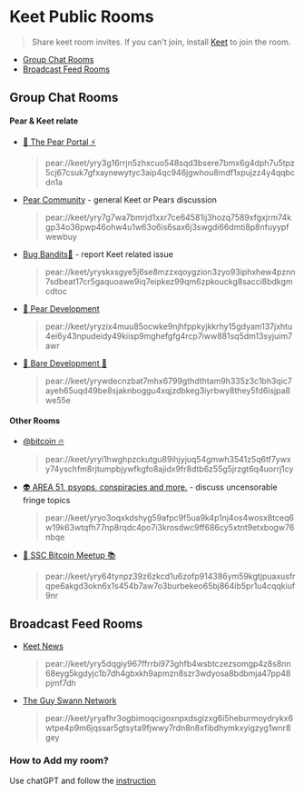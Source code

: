 # Keet Public Rooms

> Share keet room invites. If you can't join, install [Keet](https://keet.io) to join the room.

- [Group Chat Rooms](https://github.com/gasolin/awesome-pears/edit/main/keet_rooms.md#group-chat-rooms)
- [Broadcast Feed Rooms](https://github.com/gasolin/awesome-pears/edit/main/keet_rooms.md#broadcast-feed-rooms)

## Group Chat Rooms

#### Pear & Keet relate

- [🍐 The Pear Portal ⚡](https://gasolin.idv.tw/keetlink/#key=yry3g16rrjn5zhxcuo548sqd3bsere7bmx6g4dph7u5tpz5cj67csuk7gfxaynewytyc3aip4qc946jgwhou8mdf1xpujzz4y4qqbcdn1a&title=The%20Pear%20Portal%E2%9C%B5)
  > pear://keet/yry3g16rrjn5zhxcuo548sqd3bsere7bmx6g4dph7u5tpz5cj67csuk7gfxaynewytyc3aip4qc946jgwhou8mdf1xpujzz4y4qqbcdn1a
- [Pear Community](https://gasolin.idv.tw/keetlink) - general Keet or Pears discussion
  > pear://keet/yry7g7wa7bmrjd1xxr7ce64581ij3hozq7589xfgxjrm74kgp34o36pwp46ohw4u1w63o6is6sax6j3swgdi66dmti8p8nfuyypfwewbuy
- [Bug Bandits🐞](https://gasolin.idv.tw/keetlink/#key=yryskxsgye5j6se8mzzxqoygzion3zyo93iphxhew4pznn7sdbeat17cr5gaquoawe9iq7eipkez99qm6zpkouckg8sacci8bdkgmcdtoc&title=Bug%20Bandits%F0%9F%90%9E) - report Keet related issue
  > pear://keet/yryskxsgye5j6se8mzzxqoygzion3zyo93iphxhew4pznn7sdbeat17cr5gaquoawe9iq7eipkez99qm6zpkouckg8sacci8bdkgmcdtoc
- [🍐 Pear Development](https://gasolin.idv.tw/keetlink/#key=yryzix4muu85ocwke9njhfppkyjkkrhy15gdyam137jxhtu4ei6y43npudeidy49kiisp9mghefgfg4rcp7iww881sq5dm13syjuim7awr&title=%F0%9F%8D%90%20Pear%20Development)
  > pear://keet/yryzix4muu85ocwke9njhfppkyjkkrhy15gdyam137jxhtu4ei6y43npudeidy49kiisp9mghefgfg4rcp7iww881sq5dm13syjuim7awr
- [🍐 Bare Development 🐻](https://gasolin.idv.tw/keetlink/#key=yrywdecnzbat7mhx6799gthdthtam9h335z3c1bh3qic7ayeh65uqd49be8sjaknboggu4xqjzdbkeg3iyrbwy8they5fd6isjpa8we55e&title=%F0%9F%8D%90%20Bare%20Development%20%F0%9F%90%9B)
  > pear://keet/yrywdecnzbat7mhx6799gthdthtam9h335z3c1bh3qic7ayeh65uqd49be8sjaknboggu4xqjzdbkeg3iyrbwy8they5fd6isjpa8we55e

#### Other Rooms
- [@bitcoin 🔥](https://gasolin.idv.tw/keetlink/#key=yryi1hwghpzckutgu89ihjyjuq54gmwh3541z5q6tf7ywxy74yschfm8rjtumpbjywfkgfo8ajidx9fr8dtb6z55g5jrzgt6q4uorrj1cy&title=%40bitcoin%20%F0%9F%94%A5)
  > pear://keet/yryi1hwghpzckutgu89ihjyjuq54gmwh3541z5q6tf7ywxy74yschfm8rjtumpbjywfkgfo8ajidx9fr8dtb6z55g5jrzgt6q4uorrj1cy
- [👽 AREA 51, psyops, conspiracies and more.](https://gasolin.idv.tw/keetlink/#key=yryo3oqxkdshyg59afpc9f5ua9k4p1nj4os4wosx8tceq6w19k63wtqfh77np8rqdc4po7i3krosdwc9ff686cy5xtnt9etxbogw76nbqe&title=AREA%2051%2C%20psyops%2C%20conspiracies%20and%20more.) - discuss uncensorable fringe topics
  > pear://keet/yryo3oqxkdshyg59afpc9f5ua9k4p1nj4os4wosx8tceq6w19k63wtqfh77np8rqdc4po7i3krosdwc9ff686cy5xtnt9etxbogw76nbqe
- [🎒 SSC Bitcoin Meetup 📚](https://gasolin.idv.tw/keetlink/#key=yry64tynpz39z6zkcd1u6zofp914386ym59kgtjpuaxusfrqpe6akgd3okn6x1s454b7aw7o3burbekeo65bj864ib5pr1u4cqqkiuf9nr&title=%F0%9F%8E%92%20SSC%20Bitcoin%20Meetup%20%F0%9F%93%9A)
  > pear://keet/yry64tynpz39z6zkcd1u6zofp914386ym59kgtjpuaxusfrqpe6akgd3okn6x1s454b7aw7o3burbekeo65bj864ib5pr1u4cqqkiuf9nr

## Broadcast Feed Rooms

- [Keet News](https://gasolin.idv.tw/keetlink/#key=yry5dqgiy967ffrrbi973ghfb4wsbtczezsomgp4z8s8nn68eyg5kgdyjc1b7dh4gbxkh9apmzn8szr3wdyosa8bdbmja47pp48pjmf7dh&title=Keet%20News)
  > pear://keet/yry5dqgiy967ffrrbi973ghfb4wsbtczezsomgp4z8s8nn68eyg5kgdyjc1b7dh4gbxkh9apmzn8szr3wdyosa8bdbmja47pp48pjmf7dh
- [The Guy Swann Network](https://gasolin.idv.tw/keetlink/#key=yryafhr3ogbimoqcigoxnpxdsgizxg6i5heburmoydrykx6wtpe4p9m6jqssar5gtsyta9fjwwy7rdn8n8xfibdhymkxyigzyg1wnr8gey&title=The%20Guy%20Swann%20Network)
  > pear://keet/yryafhr3ogbimoqcigoxnpxdsgizxg6i5heburmoydrykx6wtpe4p9m6jqssar5gtsyta9fjwwy7rdn8n8xfibdhymkxyigzyg1wnr8gey

### How to Add my room?

Use chatGPT and follow the [instruction](https://github.com/gasolin/keetlink/blob/main/README.md#how-i-turn-my-invite-link-to-a-web-link)
